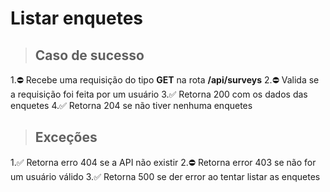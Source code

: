 # Listar enquetes

> ## Caso de sucesso

1.⛔ Recebe uma requisição do tipo **GET** na rota **/api/surveys**
2.⛔ Valida se a requisição foi feita por um usuário
3.✅ Retorna 200 com os dados das enquetes
4.✅ Retorna 204 se não tiver nenhuma enquetes

> ## Exceções

1.✅ Retorna erro 404 se a API não existir
2.⛔ Retorna error 403 se não for um usuário válido
3.✅ Retorna 500 se der error ao tentar listar as enquetes
